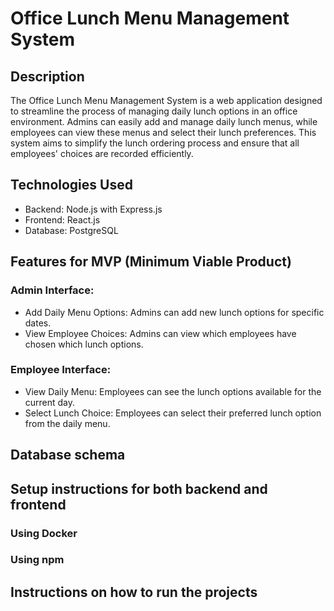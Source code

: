 # Office Lunch Menu Management System
## Description
The Office Lunch Menu Management System is a web application designed to streamline the process of managing daily lunch options in an office environment. Admins can easily add and manage daily lunch menus, while employees can view these menus and select their lunch preferences. This system aims to simplify the lunch ordering process and ensure that all employees' choices are recorded efficiently.

## Technologies Used
- Backend: Node.js with Express.js
- Frontend: React.js
- Database: PostgreSQL

## Features for MVP (Minimum Viable Product)

### Admin Interface:
- Add Daily Menu Options: Admins can add new lunch options for specific dates.
- View Employee Choices: Admins can view which employees have chosen which lunch options.

### Employee Interface:
- View Daily Menu: Employees can see the lunch options available for the current day.
- Select Lunch Choice: Employees can select their preferred lunch option from the daily menu.

## Database schema
## Setup instructions for both backend and frontend

### Using Docker


### Using npm
## Instructions on how to run the projects

